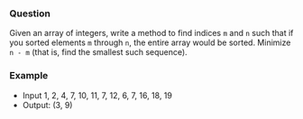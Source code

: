 ### Question

Given an array of integers, write a method to find indices `m` and `n` such that if you sorted elements `m` through `n`, the entire array would be sorted. Minimize `n - m` (that is, find the smallest such sequence).

### Example

- Input 1, 2, 4, 7, 10, 11, 7, 12, 6, 7, 16, 18, 19
- Output: (3, 9)
